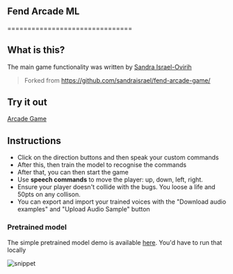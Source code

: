 ## Fend Arcade ML
===============================

## What is this? 
The main game functionality was written by [Sandra Israel-Ovirih](https://github.com/sandraisrael)

>  Forked from https://github.com/sandraisrael/fend-arcade-game/

## Try it out
[Arcade Game](https://ashinzekene.github.io/fend-arcade-ML/)

## Instructions
* Click on the direction buttons and then speak your custom commands
* After this, then train the model to recognise the commands
* After that, you can then start the game
* Use **speech commands** to move the player: up, down, left, right. 
* Ensure your player doesn't collide with the bugs. You loose a life and 50pts on any collison.
* You can export and import your trained voices with the "Download audio examples" and "Upload Audio Sample" button

### Pretrained model

The simple pretrained model demo is available [here](https://github.com/ashinzekene/fend-arcade-ML/tree/pretrained-model). You'd have to run that locally

![snippet](images/arcade.png)